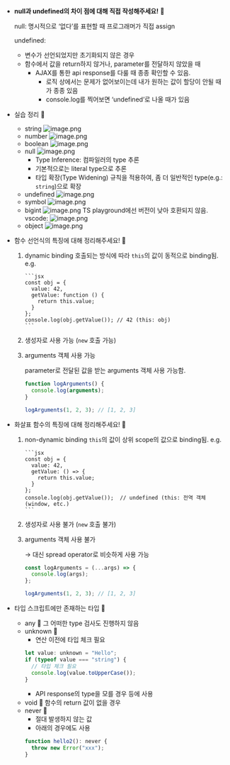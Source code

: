 - **null과 undefined의 차이 점에 대해 직접 작성해주세요!** 🍠

  null: 명시적으로 ‘없다’를 표현할 때 프로그래머가 직접 assign

  undefined:

  - 변수가 선언되었지만 초기화되지 않은 경우
  - 함수에서 값을 return하지 않거나, parameter를 전달하지 않았을 때
    - AJAX를 통한 api response를 다룰 때 종종 확인할 수 있음.
      - 로직 상에서는 문제가 없어보이는데 내가 원하는 값이 할당이 안될 때가 종종 있음
      - console.log를 찍어보면 ‘undefined’로 나올 때가 있음

- 실습 정리 🍠

  - string
    ![image.png](attachment:cb319ad7-e25b-4d1d-b7cd-6cfe2c522b4a:image.png)
  - number
    ![image.png](attachment:84b2086b-d87e-486a-a4d6-f2007ea125f5:image.png)
  - boolean
    ![image.png](attachment:bf42e3af-b6ba-41e1-86e0-c7b2d9eb23d2:image.png)
  - null
    ![image.png](attachment:9e0bf537-a67b-4294-a57a-c0375d5ee996:image.png)
    - Type Inference: 컴파일러의 type 추론
    - 기본적으로는 literal type으로 추론
    - 타입 확장(Type Widening) 규칙을 적용하여, 좀 더 일반적인 type(e.g.: `string`)으로 확장
  - undefined
    ![image.png](attachment:c6e773ac-3638-450a-8307-1675ee2932ff:image.png)
  - symbol
    ![image.png](attachment:c20c9d6b-1af2-497b-81f4-9fd3b33ecbf4:image.png)
  - bigint
    ![image.png](attachment:188984f4-1839-4e50-93af-e82b8df791e0:image.png)
    TS playground에선 버전이 낮아 호환되지 않음.
    vscode:
    ![image.png](attachment:617fe885-0e3a-4645-a143-c7fae6db0f6f:image.png)
  - object
    ![image.png](attachment:009644da-1ea6-4508-88df-78a0bc9daf2f:image.png)

- 함수 선언식의 특징에 대해 정리해주세요! 🍠
  1.  dynamic binding
      호출되는 방식에 따라 `this`의 값이 동적으로 binding됨.
          e.g.

          ```jsx
          const obj = {
            value: 42,
            getValue: function () {
              return this.value;
            }
          };
          console.log(obj.getValue()); // 42 (this: obj)
          ```
  2.  생성자로 사용 가능 (`new` 호출 가능)
  3.  arguments 객체 사용 가능

      parameter로 전달된 값을 받는 arguments 객체 사용 가능함.

      ```jsx
      function logArguments() {
        console.log(arguments);
      }

      logArguments(1, 2, 3); // [1, 2, 3]
      ```
- 화살표 함수의 특징에 대해 정리해주세요! 🍠

  1.  non-dynamic binding
      `this`의 값이 상위 scope의 값으로 binding됨.
          e.g.

          ```jsx
          const obj = {
            value: 42,
            getValue: () => {
              return this.value;
            }
          };
          console.log(obj.getValue());  // undefined (this: 전역 객체 (window, etc.)
          ```
  2.  생성자로 사용 불가 (`new` 호출 불가)
  3.  arguments 객체 사용 불가

      → 대신 spread operator로 비슷하게 사용 가능

      ```jsx
      const logArguments = (...args) => {
        console.log(args);
      };

      logArguments(1, 2, 3); // [1, 2, 3]
      ```

- 타입 스크립트에만 존재하는 타입 🍠
  - any 🍠
    그 어떠한 type 검사도 진행하지 않음
  - unknown 🍠
    - 연산 이전에 타입 체크 필요
    ```jsx
    let value: unknown = "Hello";
    if (typeof value === "string") {
      // 타입 체크 필요
      console.log(value.toUpperCase());
    }
    ```
    - API response의 type을 모를 경우 등에 사용
  - void 🍠
    함수의 return 값이 없을 경우
  - never 🍠
    - 절대 발생하지 않는 값
    - 아래의 경우에도 사용
    ```jsx
    function hello2(): never {
      throw new Error("xxx");
    }
    ```
